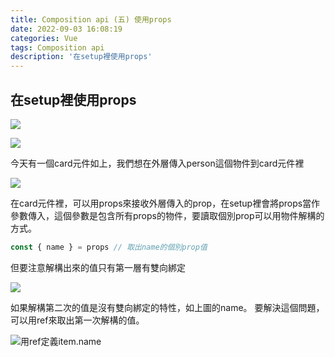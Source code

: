 ```yaml
---
title: Composition api (五) 使用props
date: 2022-09-03 16:08:19
categories: Vue
tags: Composition api
description: '在setup裡使用props'
---
```


## 在setup裡使用props

![](https://cdn-images-1.medium.com/max/1100/1*41Q9b6dQDvcuaPINKG44EQ.png)

![](https://cdn-images-1.medium.com/max/1100/1*yzRMFpYrCTmCX_NEffri2w.png)

今天有一個card元件如上，我們想在外層傳入person這個物件到card元件裡

![](https://cdn-images-1.medium.com/max/1100/1*MiGnt4S1V8WIaWdVs1THLg.png)

在card元件裡，可以用props來接收外層傳入的prop，在setup裡會將props當作參數傳入，這個參數是包含所有props的物件，要讀取個別prop可以用物件解構的方式。

``` js
const { name } = props // 取出name的個別prop值
```

但要注意解構出來的值只有第一層有雙向綁定

![](https://cdn-images-1.medium.com/max/1100/1*SqY8TLQGR4uaz0_zN1MIEw.png)

如果解構第二次的值是沒有雙向綁定的特性，如上圖的name。
要解決這個問題，可以用ref來取出第一次解構的值。

![用ref定義item.name](https://cdn-images-1.medium.com/max/1100/1*zhypvjFf0rrWnlQu808-Qg.png)